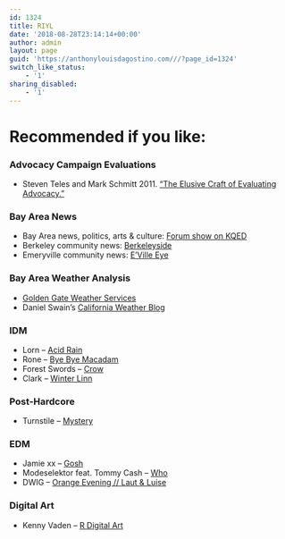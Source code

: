 ```yaml
---
id: 1324
title: RIYL
date: '2018-08-28T23:14:14+00:00'
author: admin
layout: page
guid: 'https://anthonylouisdagostino.com///?page_id=1324'
switch_like_status:
    - '1'
sharing_disabled:
    - '1'
---
```


# Recommended if you like:

### Advocacy Campaign Evaluations

- Steven Teles and Mark Schmitt 2011. [“The Elusive Craft of Evaluating Advocacy.”](https://hewlett.org/wp-content/uploads/2016/08/Elusive_Craft.pdf)

### Bay Area News

- Bay Area news, politics, arts &amp; culture: [Forum show on KQED](https://www.kqed.org/forum)
- Berkeley community news: [Berkeleyside](https://www.berkeleyside.org/)
- Emeryville community news: [E’Ville Eye](https://evilleeye.com/)

### Bay Area Weather Analysis

- [Golden Gate Weather Services](https://www.ggweather.com/links.html#current)
- Daniel Swain’s [California Weather Blog](https://weatherwest.com/)

### IDM

- Lorn – [Acid Rain](https://www.youtube.com/watch?v=nxg4C365LbQ)
- Rone – [Bye Bye Macadam](https://www.youtube.com/watch?v=XhYIUyF3vfA)
- Forest Swords – [Crow](https://www.youtube.com/watch?v=lan-Pjv99Xk)
- Clark – [Winter Linn](https://www.youtube.com/watch?v=XisOVzJ32_g)

### Post-Hardcore

- Turnstile – [Mystery](https://www.youtube.com/watch?v=1Ny1fjdLKew)

### EDM

- Jamie xx – [Gosh](https://www.youtube.com/watch?v=hTGJfRPLe08&list=RDhTGJfRPLe08&start_radio=1)
- Modeselektor feat. Tommy Cash – [Who](https://www.youtube.com/watch?v=cuDKfGi_7-I&list=RDhTGJfRPLe08&index=2)
- DWIG – [Orange Evening // Laut &amp; Luise](https://www.youtube.com/watch?v=0RXdd0pCJ9Q&list=RDhTGJfRPLe08&index=17)

### Digital Art 

- Kenny Vaden – [R Digital Art](https://www.reddit.com/user/KennyVaden)